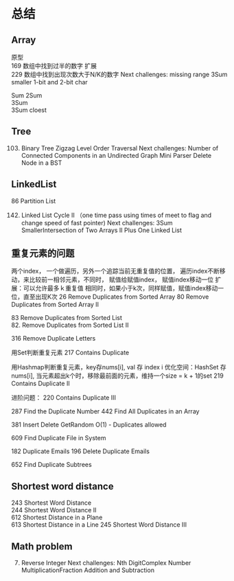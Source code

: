 # 总结

## Array  
原型  
169 数组中找到过半的数字
扩展  
229 数组中找到出现次数大于N/K的数字
Next challenges: 
missing range
3Sum smaller
1-bit and 2-bit char

Sum
2Sum  
3Sum  
3Sum cloest  

## Tree
103. Binary Tree Zigzag Level Order Traversal
Next challenges: 
Number of Connected Components in an Undirected Graph
Mini Parser
Delete Node in a BST


## LinkedList
86 Partition List  

142. Linked List Cycle II （one time pass using times of meet to flag and change speed of fast pointer)
Next challenges: 
3Sum 
SmallerIntersection of Two Arrays II
Plus One Linked List


## 重复元素的问题  
两个index， 一个做遍历，另外一个追踪当前无重复值的位置，
遍历index不断移动，来比较前一相邻元素，不同时，
赋值给赋值index， 赋值index移动一位
扩展：可以允许最多ｋ重复值
相同时，如果小于k次，同样赋值，赋值index移动一位，直至出现K次
26 Remove Duplicates from Sorted Array
80 Remove Duplicates from Sorted Array II 


83 Remove Duplicates from Sorted List  
82. Remove Duplicates from Sorted List II 

316	Remove Duplicate Letters

用Set判断重复元素
217 Contains Duplicate  

用Hashmap判断重复元素，key存nums[i], val 存 index i
优化空间：HashSet 存nums[i], 当元素超出k个时，移除最前面的元素，维持一个size = k + 1的set
219 Contains Duplicate II

进阶问题：
220 Contains Duplicate III

287	Find the Duplicate Number
442 Find All Duplicates in an Array

381	Insert Delete GetRandom O(1) - Duplicates allowed  

609	Find Duplicate File in System

182	Duplicate Emails
196	Delete Duplicate Emails

652	Find Duplicate Subtrees

## Shortest word distance  
243	Shortest Word Distance    			
244	Shortest Word Distance II    			
612	Shortest Distance in a Plane 	
613	Shortest Distance in a Line	
245	Shortest Word Distance III   

## Math problem
7. Reverse Integer
Next challenges: 
Nth DigitComplex Number MultiplicationFraction Addition and Subtraction 